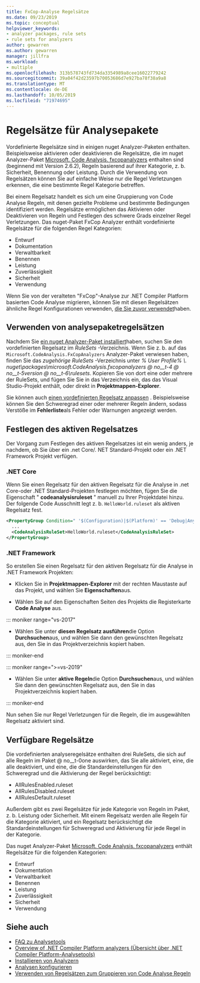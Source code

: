 ```yaml
---
title: FxCop-Analyse Regelsätze
ms.date: 09/23/2019
ms.topic: conceptual
helpviewer_keywords:
- analyzer packages, rule sets
- rule sets for analyzers
author: gewarren
ms.author: gewarren
manager: jillfra
ms.workload:
- multiple
ms.openlocfilehash: 313b578743fd734da3354989a8cee16022779242
ms.sourcegitcommit: 39a04f42d23597b70053686d7e927ba78f38a9a8
ms.translationtype: MT
ms.contentlocale: de-DE
ms.lasthandoff: 10/05/2019
ms.locfileid: "71974695"
---
```

# <a name="rule-sets-for-analyzer-packages"></a>Regelsätze für Analysepakete

Vordefinierte Regelsätze sind in einigen nuget Analyzer-Paketen enthalten. Beispielsweise aktivieren oder deaktivieren die Regelsätze, die im nuget Analyzer-Paket [Microsoft. Code Analysis. fxcopanalyzers](https://www.nuget.org/packages/Microsoft.CodeAnalysis.FxCopAnalyzers/) enthalten sind (beginnend mit Version 2.6.2), Regeln basierend auf ihrer Kategorie, z. b. Sicherheit, Benennung oder Leistung. Durch die Verwendung von Regelsätzen können Sie auf einfache Weise nur die Regel Verletzungen erkennen, die eine bestimmte Regel Kategorie betreffen.

Bei einem Regelsatz handelt es sich um eine Gruppierung von Code Analyse Regeln, mit denen gezielte Probleme und bestimmte Bedingungen identifiziert werden. Regelsätze ermöglichen das Aktivieren oder Deaktivieren von Regeln und Festlegen des schwere Grads einzelner Regel Verletzungen. Das nuget-Paket FxCop Analyzer enthält vordefinierte Regelsätze für die folgenden Regel Kategorien:

- Entwurf
- Dokumentation
- Verwaltbarkeit
- Benennen
- Leistung
- Zuverlässigkeit
- Sicherheit
- Verwendung

Wenn Sie von der veralteten "FxCop"-Analyse zur .NET Compiler Platform basierten Code Analyse migrieren, können Sie mit diesen Regelsätzen ähnliche Regel Konfigurationen verwenden, [die Sie zuvor verwendet](rule-set-reference.md)haben.

## <a name="use-analyzer-package-rule-sets"></a>Verwenden von analysepaketregelsätzen

Nachdem Sie [ein nuget Analyzer-Paket installiert](install-roslyn-analyzers.md)haben, suchen Sie den vordefinierten Regelsatz im *RuleSets* -Verzeichnis. Wenn Sie z. b. auf das `Microsoft.CodeAnalysis.FxCopAnalyzers` Analyzer-Paket verwiesen haben, finden Sie das *zugehörige RuleSets* -Verzeichnis unter *% User Profile% \\. nuget\packages\microsoft.CodeAnalysis.fxcopanalyzers @ no__t-4 @ no__t-5version @ no__t-6\rulesets*. Kopieren Sie von dort eine oder mehrere der RuleSets, und fügen Sie Sie in das Verzeichnis ein, das das Visual Studio-Projekt enthält, oder direkt in **Projektmappen-Explorer**.

Sie können auch [einen vordefinierten Regelsatz anpassen](how-to-create-a-custom-rule-set.md) . Beispielsweise können Sie den Schweregrad einer oder mehrerer Regeln ändern, sodass Verstöße im **Fehlerliste**als Fehler oder Warnungen angezeigt werden.

## <a name="set-the-active-rule-set"></a>Festlegen des aktiven Regelsatzes

Der Vorgang zum Festlegen des aktiven Regelsatzes ist ein wenig anders, je nachdem, ob Sie über ein .net Core/. NET Standard-Projekt oder ein .NET Framework Projekt verfügen.

### <a name="net-core"></a>.NET Core

Wenn Sie einen Regelsatz für den aktiven Regelsatz für die Analyse in .net Core-oder .NET Standard-Projekten festlegen möchten, fügen Sie die Eigenschaft " **codeanalysisruleset** " manuell zu Ihrer Projektdatei hinzu. Der folgende Code Ausschnitt legt z. b. `HelloWorld.ruleset` als aktiven Regelsatz fest.

```xml
<PropertyGroup Condition=" '$(Configuration)|$(Platform)' == 'Debug|AnyCPU' ">
  ...
  <CodeAnalysisRuleSet>HelloWorld.ruleset</CodeAnalysisRuleSet>
</PropertyGroup>
```

### <a name="net-framework"></a>.NET Framework

So erstellen Sie einen Regelsatz für den aktiven Regelsatz für die Analyse in .NET Framework Projekten:

- Klicken Sie in **Projektmappen-Explorer** mit der rechten Maustaste auf das Projekt, und wählen Sie **Eigenschaften**aus.

- Wählen Sie auf den Eigenschaften Seiten des Projekts die Registerkarte **Code Analyse** aus.

::: moniker range="vs-2017"

- Wählen Sie unter **diesen Regelsatz ausführen**die Option **Durchsuchen**aus, und wählen Sie dann den gewünschten Regelsatz aus, den Sie in das Projektverzeichnis kopiert haben.

::: moniker-end

::: moniker range=">=vs-2019"

- Wählen Sie unter **aktive Regeln**die Option **Durchsuchen**aus, und wählen Sie dann den gewünschten Regelsatz aus, den Sie in das Projektverzeichnis kopiert haben.

::: moniker-end

   Nun sehen Sie nur Regel Verletzungen für die Regeln, die im ausgewählten Regelsatz aktiviert sind.

## <a name="available-rule-sets"></a>Verfügbare Regelsätze

Die vordefinierten analyseregelsätze enthalten drei RuleSets, die sich auf alle Regeln im Paket @ no__t-0one auswirken, das Sie alle aktiviert, eine, die alle deaktiviert, und eine, die die Standardeinstellungen für den Schweregrad und die Aktivierung der Regel berücksichtigt:

- AllRulesEnabled.ruleset
- AllRulesDisabled.ruleset
- AllRulesDefault.ruleset

Außerdem gibt es zwei Regelsätze für jede Kategorie von Regeln im Paket, z. b. Leistung oder Sicherheit. Mit einem Regelsatz werden alle Regeln für die Kategorie aktiviert, und ein Regelsatz berücksichtigt die Standardeinstellungen für Schweregrad und Aktivierung für jede Regel in der Kategorie.

Das nuget Analyzer-Paket [Microsoft. Code Analysis. fxcopanalyzers](https://www.nuget.org/packages/Microsoft.CodeAnalysis.FxCopAnalyzers/) enthält Regelsätze für die folgenden Kategorien:

- Entwurf
- Dokumentation
- Verwaltbarkeit
- Benennen
- Leistung
- Zuverlässigkeit
- Sicherheit
- Verwendung

## <a name="see-also"></a>Siehe auch

- [FAQ zu Analysetools](analyzers-faq.md)
- [Overview of .NET Compiler Platform analyzers (Übersicht über .NET Compiler Platform-Analysetools)](roslyn-analyzers-overview.md)
- [Installieren von Analyzern](install-roslyn-analyzers.md)
- [Analysen konfigurieren](use-roslyn-analyzers.md)
- [Verwenden von Regelsätzen zum Gruppieren von Code Analyse Regeln](using-rule-sets-to-group-code-analysis-rules.md)
